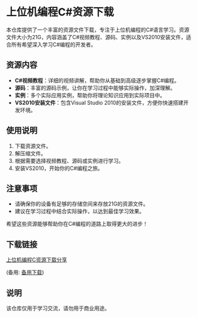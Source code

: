 # 上位机编程C#资源下载

本仓库提供了一个丰富的资源文件下载，专注于上位机编程的C#语言学习。资源文件大小为21G，内容涵盖了C#视频教程、源码、实例以及VS2010安装文件，适合所有希望深入学习C#编程的开发者。

## 资源内容

- **C#视频教程**：详细的视频讲解，帮助你从基础到高级逐步掌握C#编程。
- **源码**：丰富的源码示例，让你在学习过程中能够实际操作，加深理解。
- **实例**：多个实际应用实例，帮助你将理论知识应用到实际项目中。
- **VS2010安装文件**：包含Visual Studio 2010的安装文件，方便你快速搭建开发环境。

## 使用说明

1. 下载资源文件。
2. 解压缩文件。
3. 根据需要选择视频教程、源码或实例进行学习。
4. 安装VS2010，开始你的C#编程之旅。

## 注意事项

- 请确保你的设备有足够的存储空间来存放21G的资源文件。
- 建议在学习过程中结合实际操作，以达到最佳学习效果。

希望这些资源能够帮助你在C#编程的道路上取得更大的进步！

## 下载链接
[上位机编程C资源下载分享](https://pan.quark.cn/s/b550a20b925b) 

(备用: [备用下载](https://pan.baidu.com/s/1n3km8ZDGsW20aGTBLbckNw?pwd=1234))

## 说明

该仓库仅用于学习交流，请勿用于商业用途。
